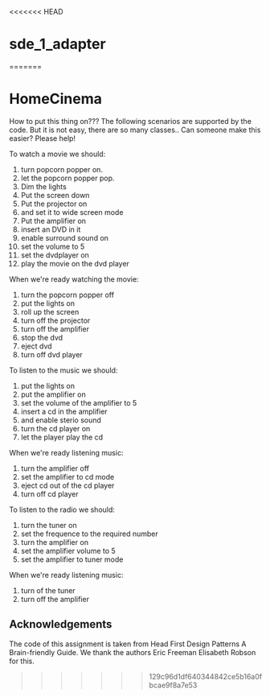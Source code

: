 <<<<<<< HEAD
# sde_1_adapter
=======
# HomeCinema
How to put this thing on??? The following scenarios are supported by the code. But it is not easy, there are so many classes.. Can someone make this easier? Please help!

To watch a movie we should:
  1) turn popcorn popper on.
  2) let the popcorn popper pop.
  3) Dim the lights
  4) Put the screen down
  5) Put the projector on
  6) and set it to wide screen mode
  7) Put the amplifier on
  8) insert an DVD in it
  9) enable surround sound on
  10) set the volume to 5
  11) set the dvdplayer on
  12) play the movie on the dvd player

When  we're ready watching the movie:
  1) turn the popcorn popper off
  2) put the lights on
  3) roll up the screen
  4) turn off the projector 
  5) turn off the amplifier
  6) stop the dvd
  7) eject dvd
  8) turn off dvd player
  
 
To listen to the music we should:
  1) put the lights on
  2) put the amplifier on
  3) set the volume of the amplifier to 5
  4) insert a cd in the amplifier
  5) and enable sterio sound
  6) turn the cd player on
  7) let the player play the cd
  
When  we're ready listening music:
  1) turn the amplifier off
  2) set the amplifier to cd mode
  3) eject cd out of the cd player
  4) turn off cd player


To listen to the radio we should:
  1) turn the tuner on
  2) set the frequence to the required number
  3) turn the amplifier on
  4) set the amplifier volume to 5
  5) set the amplifier to tuner mode

When  we're ready listening music:
  1) turn of the tuner
  2) turn off the amplifier
  
  
  
 
## Acknowledgements

The code of this assignment is taken from  Head First Design Patterns A Brain-friendly Guide. We thank the authors Eric Freeman Elisabeth Robson for this.    
>>>>>>> 129c96d1df640344842ce5b16a0fbcae9f8a7e53
